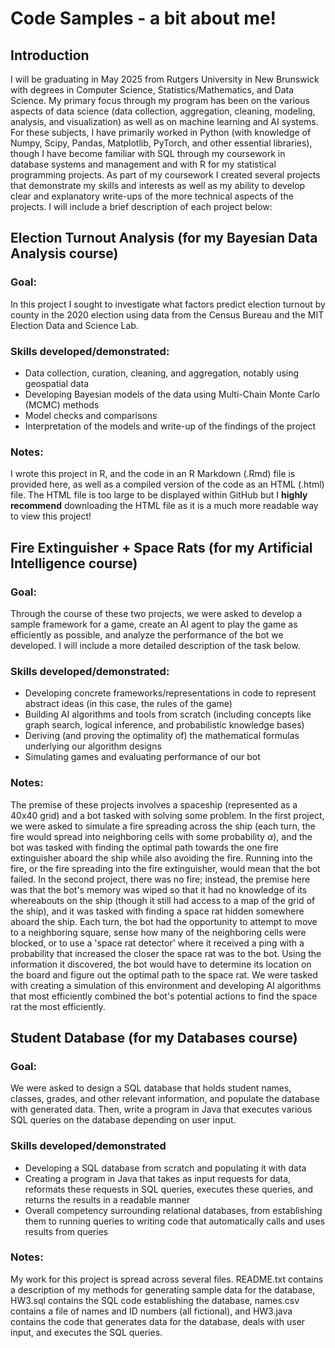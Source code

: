 # Code Samples - a bit about me!
## Introduction
I will be graduating in May 2025 from Rutgers University in New Brunswick with degrees in Computer Science, Statistics/Mathematics, and Data Science. My primary focus through my program has been on the various aspects of data science (data collection, aggregation, cleaning, modeling, analysis, and visualization) as well as on machine learning and AI systems. For these subjects, I have primarily worked in Python (with knowledge of Numpy, Scipy, Pandas, Matplotlib, PyTorch, and other essential libraries), though I have become familiar with SQL through my coursework in database systems and management and with R for my statistical programming projects. As part of my coursework I created several projects that demonstrate my skills and interests as well as my ability to develop clear and explanatory write-ups of the more technical aspects of the projects. I will include a brief description of each project below:
## Election Turnout Analysis (for my Bayesian Data Analysis course)
### Goal: 
In this project I sought to investigate what factors predict election turnout by county in the 2020 election using data from the Census Bureau and the MIT Election Data and Science Lab.
### Skills developed/demonstrated:
- Data collection, curation, cleaning, and aggregation, notably using geospatial data
- Developing Bayesian models of the data using Multi-Chain Monte Carlo (MCMC) methods
- Model checks and comparisons
- Interpretation of the models and write-up of the findings of the project
### Notes:
I wrote this project in R, and the code in an R Markdown (.Rmd) file is provided here, as well as a compiled version of the code as an HTML (.html) file. The HTML file is too large to be displayed within GitHub but I **highly recommend** downloading the HTML file as it is a much more readable way to view this project!
## Fire Extinguisher + Space Rats (for my Artificial Intelligence course)
### Goal:
Through the course of these two projects, we were asked to develop a sample framework for a game, create an AI agent to play the game as efficiently as possible, and analyze the performance of the bot we developed. I will include a more detailed description of the task below.
### Skills developed/demonstrated:
- Developing concrete frameworks/representations in code to represent abstract ideas (in this case, the rules of the game)
- Building AI algorithms and tools from scratch (including concepts like graph search, logical inference, and probabilistic knowledge bases)
- Deriving (and proving the optimality of) the mathematical formulas underlying our algorithm designs
- Simulating games and evaluating performance of our bot
### Notes:
The premise of these projects involves a spaceship (represented as a 40x40 grid) and a bot tasked with solving some problem. 
In the first project, we were asked to simulate a fire spreading across the ship (each turn, the fire would spread into neighboring cells with some probability $\alpha$), and the bot was tasked with finding the optimal path towards the one fire extinguisher aboard the ship while also avoiding the fire. Running into the fire, or the fire spreading into the fire extinguisher, would mean that the bot failed. 
In the second project, there was no fire; instead, the premise here was that the bot's memory was wiped so that it had no knowledge of its whereabouts on the ship (though it still had access to a map of the grid of the ship), and it was tasked with finding a space rat hidden somewhere aboard the ship. Each turn, the bot had the opportunity to attempt to move to a neighboring square, sense how many of the neighboring cells were blocked, or to use a 'space rat detector' where it received a ping with a probability that increased the closer the space rat was to the bot. Using the information it discovered, the bot would have to determine its location on the board and figure out the optimal path to the space rat. We were tasked with creating a simulation of this environment and developing AI algorithms that most efficiently combined the bot's potential actions to find the space rat the most efficiently.
## Student Database (for my Databases course)
### Goal: 
We were asked to design a SQL database that holds student names, classes, grades, and other relevant information, and populate the database with generated data. Then, write a program in Java that executes various SQL queries on the database depending on user input. 
### Skills developed/demonstrated
- Developing a SQL database from scratch and populating it with data
- Creating a program in Java that takes as input requests for data, reformats these requests in SQL queries, executes these queries, and returns the results in a readable manner
- Overall competency surrounding relational databases, from establishing them to running queries to writing code that automatically calls and uses results from queries
### Notes:
My work for this project is spread across several files. README.txt contains a description of my methods for generating sample data for the database, HW3.sql contains the SQL code establishing the database, names.csv contains a file of names and ID numbers (all fictional), and HW3.java contains the code that generates data for the database, deals with user input, and executes the SQL queries.
